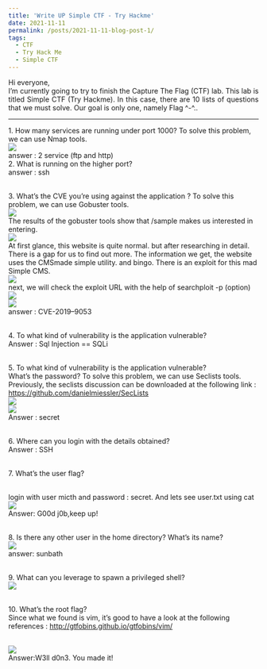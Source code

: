 ```yaml
---
title: 'Write UP Simple CTF - Try Hackme'
date: 2021-11-11
permalink: /posts/2021-11-11-blog-post-1/
tags:
  - CTF
  - Try Hack Me
  - Simple CTF
---
```

<p style="text-align:justify">Hi everyone,
<br>
I’m currently going to try to finish the Capture The Flag (CTF) lab. This lab is titled Simple CTF (Try Hackme).
In this case, there are 10 lists of questions that we must solve. Our goal is only one, namely Flag ^-^..</p>

---
<p>1. How many services are running under port 1000? To solve this problem, we can use Nmap tools.
<br>
<img src="https://miro.medium.com/max/1100/1*plNMPV01Ii9816bBSVVr7A.webp">
<br>answer : 2 service (ftp and http)
<br>2. What is running on the higher port?
<br>answer : ssh

<br>3. What’s the CVE you’re using against the application ? To solve this problem, we can use Gobuster tools.
<br>
<img src="https://miro.medium.com/max/1100/1*1wzfbp-Ccxfcw9yEv9Y39A.webp">
<br>The results of the gobuster tools show that /sample makes us interested in entering. 
<br>
<img src="https://miro.medium.com/max/1100/1*uqWaaAn9Wj1TKwgCEFstNw.webp">
<br>At first glance, this website is quite normal. but after researching in detail. There is a gap for us to find out more. The information we get, the website uses the CMSmade simple utility. and bingo. There is an exploit for this mad Simple CMS.
<br>
<img src="https://miro.medium.com/max/1100/1*ZXw4FtnJhBiru_nv_hOJ0Q.webp">
<br>next, we will check the exploit URL with the help of searchploit -p (option)
<br>
<img src="https://miro.medium.com/max/1100/1*RStAEopgfJyVwd9kR9nyRA.webp">
<br>
<img src="https://miro.medium.com/max/1100/1*49_ODo82sjcgrB9WwKu0hQ.webp">
<br>answer : CVE-2019–9053

<br>4. To what kind of vulnerability is the application vulnerable?
<br>Answer : Sql Injection == SQLi

<br>5. To what kind of vulnerability is the application vulnerable?
<br>What’s the password? To solve this problem, we can use Seclists tools.
Previously, the seclists discussion can be downloaded at the following link : https://github.com/danielmiessler/SecLists
<br>
<img src ="https://miro.medium.com/max/1100/1*C4wX3uR1ZMJ8nB0J5KuQeA.webp">
<br>
<img src ="https://miro.medium.com/max/640/1*sutr72W-EZ3k7uRjRZ5llQ.webp">
<br>Answer : secret

<br>6. Where can you login with the details obtained?
<br>Answer : SSH</p>

<br>7. What’s the user flag?

<br>login with user micth and password : secret. And lets see user.txt using cat
<br>
<img src="https://miro.medium.com/max/720/1*gEHUT8LeJTuVvWA_z7FCTA.webp">
<br>Answer: G00d j0b,keep up!

<br>8. Is there any other user in the home directory? What’s its name?
<br>
<img src="https://miro.medium.com/max/540/1*ruUzM5vTfq_zUlnLLxBPHg.webp">
<br>answer: sunbath

<br>9. What can you leverage to spawn a privileged shell?
<br>
<img src="https://miro.medium.com/max/640/1*AJ1pkuGlW1LFLZjVqEfXWQ.webp">

<br>10. What’s the root flag?
<br>Since what we found is vim, it’s good to have a look at the following references : http://gtfobins.github.io/gtfobins/vim/</p>
<br>
<img src ="https://miro.medium.com/max/640/1*k62txqTLm1gHggR_-J4ZWg.webp">
<br>Answer:W3ll d0n3. You made it!